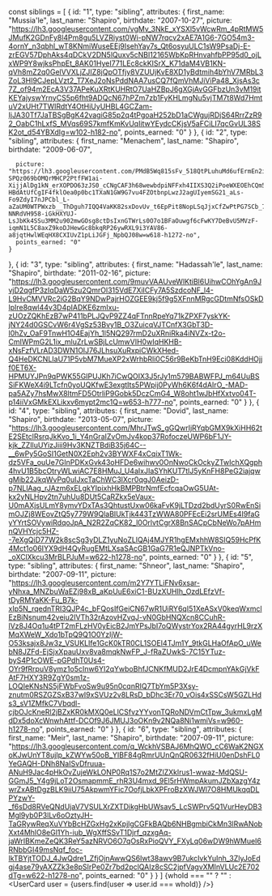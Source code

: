 const siblings = [
  {
    id: "1",
    type: "sibling",
    attributes: {
      first_name: "Mussia'le",
      last_name: "Shapiro",
      birthdate: "2007-10-27",
      picture: "https://lh3.googleusercontent.com/vgMv_3NkE_xYSXl5vWcwRm_4pRtMW5JMufK2GDnFy8l4Pm8gu5LVZRiyst0Wi-pNW7rqcv2xAE7A1G6-7GO54m3-4ornY_n3qbhl_wT8KNmiWuseEEj9IsehYay7s_Qt6osyuULC1sW9PsaDj-E-zrEGV57DphAks4qDCkV2DN5lQuxv5cNBl12165WbKpRHnvahfbPP95d0_ojLxWP9Y8wjksPhpEt_8AK01HyeI771LEc8ckKISrX_K71daM4VB1KN-qVh8mZ2q0GelVVXLjZJIZ8jQpOTfjy8VZUUjKvE8XD1yBdtmih4bYhV7MRbL3ZoL3HI9CJepLVzt2_T7XeJ2oNsPddNAA7usCQ7fQmVhMJiViPa48_XjsAs3c7Z_of94m2EcA3V37APeKuXRtKUHRtO7UaHZBpJ6gXGjAvGGFbzUn3vM19itKEYajyswYrnyCS5p6fht9ADQcN67hPZm7zb1FyKHLmgNu5vjTM7t8Wd7HmtuV2xUHt7TWIRdtY4OtHiUyUHBL4GCZam-IjJA30Tf7JaTBSgBgK42vagiG85p2q4tPgoaH252bD1aCWgujRDjS64RrrZzR92_OabC1hLxfS_MVqs69S7kmfKmKvUqIitwYEydcCKjsV5aFCiLI7qcGvUL38SK2ot_d54YBXdIg=w102-h182-no",
      points_earned: "0"
    }
  },
  {
    id: "2",
    type: "sibling",
    attributes: {
      first_name: "Menachem",
      last_name: "Shapiro",
      birthdate: "2009-06-07",

      picture: "https://lh3.googleusercontent.com/PMdB5Wq815sFv_518QtPLuhuMd6ufErmEn2i_y0mom0mx6zSzWP4sVbp_9IKrn_z37aRuYLxQ1Pf7zdIsQDI68n29awj_qj4fqJwW_bXBqBMtgFcRsqi_r3h-SPQz069bOMQrMHCP2PtfFW1ai-XijjAlDg1kN_erXOPDO63zJS0_cCNgCAF3h68wewbdpiNFFxh4IIXS3Q2iPoeWXEOEhCQm5-HBdAtUfCgIF4fklOea0p0bc1TXaN1GW9G7vu4FZOtbnpLwzJ2agUIyemSG21_aLs-Fo9ZdyI7nJPCbl_L-aZaUM0WTPWxzb__ThDguh7IQQ4VaKK82sxDovUv_t6EpPit8NopLSqJjxCfZwPtPG7SCb_7A8cmwYJtTveFivuARr562CQnAcXW20geRbys8V1NWNx_PYxrc4q1YyFR68nKOInjHO7_aYUG4moZy63CDCUEpHXRLwAKWh5eWSGiuCGmp1tCBZCjZFiZZmzERMlFdt_G-NNRdVH958-iGkHXYUJ-LsJbKk4SSu3MM2u902mwGOsg8ctDsIxnGTWrLs0O7o1BFaOuwgf6cFwKY7DeBvU5MVzF-iqmN1L5C8axZ9koDJHewGc8bkqRP26ywRXL9i3YAV86-a8jqtHwlWEqHX8CXIUvZ1pLiJGFj_NpbQJ08w=w618-h1272-no",
      points_earned: "0"
    }
  },
  {
    id: "3",
    type: "sibling",
    attributes: {
      first_name: "Hadassah'le",
      last_name: "Shapiro",
      birthdate: "2011-02-16",
      picture: "https://lh3.googleusercontent.com/9muvVAAUveWlKtiBl6UihwCOhYgAn9JvjD2qgfP3zIqDaW5zu2QmrOl315VdE7XiICFy7A5SzdcoNF_l4-L9HvCMVVRc2iG2BqY9NDwPajrHOZGEE9kj5f9g5XFnnMRgcGDtmNfsOSkDlpIre8qwl44v3D4pIADKE6zmIxu-zUOzZQKhEzB7wP411bPLJQvP9ZZ4qFTnnRpeYq71kZPXF7yskYK-jNY24d0GSCvW6r4VgSz53Bvy1B_O3ZuicqVJTCnfX3GbT3D-l0hZv_OaF9TnwH1O4EajYh_1l5NQ297rmD2uXRniRka4iNVZx-t2o-CmIWPmG2L1ix_mluZrLwSBjLcUmwVIH0wIqHKHB-xNsFzfVLrAD3DWN1OlJ76JLhsuXuRxpiCWkXHed-Q4HeDKCNLIaU71P5vbM7MueXP2xWrhbRli0C56r9BeKbTnH9Eci08KddHOjjf0ET6X-HPMUYJPn9qPWK55GIPUJKh7iCwQOIX3J5rJy1m579BABWFPJ_m64UuBSSiFKWeX4i9LTcfn0yoUQKfwE3exgtIts5PWpij0PyWh6K6f4dAIrO_-MAD-pa5AZy7hsMwX8ltmFD5OtrliP9Gobk5DczCmG4_W8oht1wJbHfXxtvo04T-p14iiVxGMkEXLikxv6mypt2mc1Q=w653-h777-no",
      points_earned: "0"
    }
  },
  {
    id: "4",
    type: "sibling",
    attributes: {
      first_name: "Dovid",
      last_name: "Shapiro",
      birthdate: "2013-05-07",
      picture: "https://lh3.googleusercontent.com/MhrJTwS_gGQwrIjRYqbGMX9kXiHH62tE2SEtclRsrqJkKvo_1i_Y4nGraIZvOmJv4kop37RofoczeUWP6bF1JY-kjk_ZZIluUYizJiii9Hv3KNZTBdiB35j64C--__6wPy5GoSI1GetN0X2Eph2v3BYWXF4xCqixT1Wk-dz5VFa_ouUe7GInPDKxGvk43oHFDe6wihwv0OnNwoCkOckyZTwIchXQgph4hvU1B5bcOtryWLwiAC7E8HMuJ_U4aIxJIaSYhKUT7tlJ5yKnFH8PeG2iajqwgMib22JkqWvPq0uIJxcTaChWC3lXcr0qgJ0AeizD-p7NLlAag_rJAzm6xELgkYIpixhHkBMPBtrNmfEcfcqaOwG5UAt-kx2yNLHpv2tn7uhUu8DUt5CaRZkx5eVaux-U0mAXjsULmY8ymvYDxTAs3QhtustUxw06kaFvK9jLTDzd2bdUyrS0RwEnSimOJZj8WEovZtQ5y779W9QlaBIUkTjk443TzWWA80PFEcEi2srUMEs4I9faGyYYrtSOVywiRdqoJpA_N2R2ZqCK82_l0OrlvtCgrX8BnSACpCbNeWo7pAHmnQVHYcjc5HZ--7eXgQiD77W2k8scSg3yDLZ1yuNoZLlQAj4MJYR1hgEMxhhW8SIQ59HcPfK4Mct1o06IYX9dH4QyRugEMtLXsaSAcGB1GaG7R1eQJNPTkVno-_oXClXkcu3MrBLPJuM=w622-h1278-no",
      points_earned: "0"
    }
  },
  {
    id: "5",
    type: "sibling",
    attributes: {
      first_name: "Shneor",
      last_name: "Shapiro",
      birthdate: "2007-09-11",
      picture: "https://lh3.googleusercontent.com/m2Y7YTLiFNv6xsar-yNhxa_MNZbuWaEZj98xB_aKpUuE6xiC1-BUzXUHIh_OzdLEfzVf-tDyRMYaKK-Fu_B7k-xIp5N_rqednTRI3QJP4c_bFQosIfGeiCN67wR1UiRY6qI51XeASxV0keqWxmclEzBiNsnum42veiu2IVTh32rAzovHZvqJ-vN0GbHNQXcn8CCuhR-lVz8J4Oq1u4tPT2mFLzHV0yEicB2JmYPsJbI7oQWystrYox2RA44gyrHL9rzXMqXWeW_Xdo1bTpQ9Q1O0YzIjW-O53ksajx8Jw3z_VSUKLlfe1GcK0kTR0CL1SOEI4TJm1Y_9tkGLHaOfApO_uWebN8JZFd-EjSjxXpauUxv8va8mqkNwFP_J-fRaZUwkS-7C15YTuz-byS4P1cOWE-pGPdhT0Us4-OYr9fRrpuV8ymz1o5cInw6YI2qYwboBhfJCNKfMUD2JrE4DcmpnYAkGjVkFAtF7HXY3R9ZgY0sm1z-LOQIeKNsNS5jFWbFvoSw9u95n0cqnRIQ7TbYm5P3Xsy-znutm0RSZGZSxB37wI9xSVUz2v8LRsD_bDhc3Er70_vOis4xSSCsW5GZLHds3_sV1ZMfkC7Vbqdl-cjbOJcKneRl2jBZxKR0kMXQ0eLlCSfvzYYvonTQRoNDVmCtTpw_3ukmxLgMdDx5doXcWnwhAttf-DCOf9J6JMUJ3oOKn9v2NQa8Ni1wmiVs=w960-h1278-no",
      points_earned: "0"
    }
  },
  {
    id: "6",
    type: "sibling",
      attributes: {
      first_name: "Meir",
      last_name: "Shapiro",
      birthdate: "2007-09-11",
      picture: "https://lh3.googleusercontent.com/q_WckhVSBAJ6MhQWO_cC6WaK2NGXoKJwUnYT8ujIp_kZWYw50oB_YIBF84gRmrUUnQnQR0632fHiU0enDshFL0YeGAQH-DNh8NaISvDfruua-ANuH9Jac4pHkOvZujeWkLONP0Rq1S7o2MtZlZXklrus1-wwaz-MdQSU-GGmJ5_Y4g9jLoT2OsmapmmE_rhR3U4mxd_9El5rHWmpAkumJZbXazgY4zwrZxABtDgzBLK9iiU75AkpwmYFic7OofjLbkXPFroBzXWJWl7O8HMUkqqDLPYzwY-_f6sDd8RVeQNdUjaV7VSULXrZXTDikgHbUWsav5_LcSWPrv5Q1VurHeyDB3Mgl9yb0P3lLv6oOztyJH-TaGRywReqXuVYbBcHZGxHg2xKpjlgCGFkBAQb6NHBgmbiCkMn3lRwANobXxt4MhlO8eGl1Yh-iub_WgXffSSvT1Djrf_qzxgAq-jaWrIBKmeZeQK3ReY5azNRVO6O7qOsRxPioQVY_FXyLq06wDW9hWMueI6RNbbGI49msNqf_foc-lkTBYjtTODJ_4JwQdre1_ZfjOjnAwwQS6Iwt38awv9B7ukcIvkYuInh_3ZlyJoEdgj4ase79yAXZZk3e8pSIrPe0Zr7bd2pclQAIz8cSC2jpfVagvXMInVLUc2E702dTg=w622-h1278-no",
            points_earned: "0"
    }
  }
]
{whoId === "" ? "" : <UserCard user = {users.find(user => user.id === whoId)} />}

